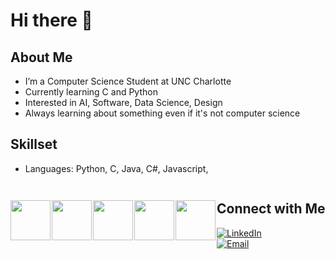 # Hi there 👋

##  About Me
-  I’m a Computer Science Student at UNC Charlotte
-  Currently learning C and Python
-  Interested in AI, Software, Data Science, Design
-  Always learning about something even if it's not computer science

## Skillset
- Languages: Python, C, Java, C#, Javascript,

<div style="display: flex; gap: 2px; align-items: center;">
<img src="https://cdn.jsdelivr.net/gh/devicons/devicon@latest/icons/python/python-original.svg" width="64px" />
<img src="https://cdn.jsdelivr.net/gh/devicons/devicon@latest/icons/c/c-original.svg" width="64px" />
<img src="https://cdn.jsdelivr.net/gh/devicons/devicon@latest/icons/java/java-original.svg" width="64px" />
<img src="https://cdn.jsdelivr.net/gh/devicons/devicon@latest/icons/csharp/csharp-original.svg" width="64px" />
<img src="https://cdn.jsdelivr.net/gh/devicons/devicon@latest/icons/csharp/csharp-original.svg" width="64px" />
<div>

## Connect with Me
[![LinkedIn](https://img.shields.io/badge/LinkedIn-0A66C2?style=flat&logo=linkedin&logoColor=white)](https://linkedin.com/in/denis-savelyev)    
[![Email](https://img.shields.io/badge/Email-D14836?style=flat&logo=gmail&logoColor=white)](mailto:denis.savelyev01@gmail.com)  
